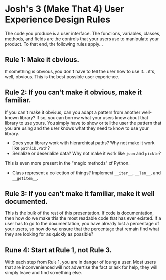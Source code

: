 # Josh's 3 (Make That 4) User Experience Design Rules

The code you produce is a user interface. The functions, variables, classes, methods, and fields are the controls that 
your users use to manipulate your product. To that end, the following rules apply...

## Rule 1: Make it obvious.

If something is obvious, you don't have to tell the user how to use it... it's, well, obvious. This is the best possible
user experience.

## Rule 2: If you can't make it obvious, make it familiar.

If you can't make it obvious, can you adapt a pattern from another well-known library? If so, you can borrow what your
users know about that library to use yours. You simply have to show or tell the user the pattern that you are using
and the user knows what they need to know to use your library.

* Does your library work with hierarchical paths? Why not make it work like `pathlib.Path`?
* Serialize or deserialize data? Why not make it work like `json` and `pickle`?

This is even more present in the "magic methods" of Python.

* Class represent a collection of things? Implement `__iter__`, `__len__`, and `__getitem__`.

## Rule 3: If you can't make it familiar, make it well documented.

This is the bulk of the rest of this presentation. If code is documentation, then how do we make this the most readable
code that has ever existed. If a user has to go to the documentation, you have already lost a percentage of your users,
so how do we ensure that the percentage that remain find what they are looking for as quickly as possible?

## Rune 4: Start at Rule 1, not Rule 3.

With each step from Rule 1, you are in danger of losing a user. Most users that are inconvenienced will not advertise
the fact or ask for help, they will simply leave and find something else.
